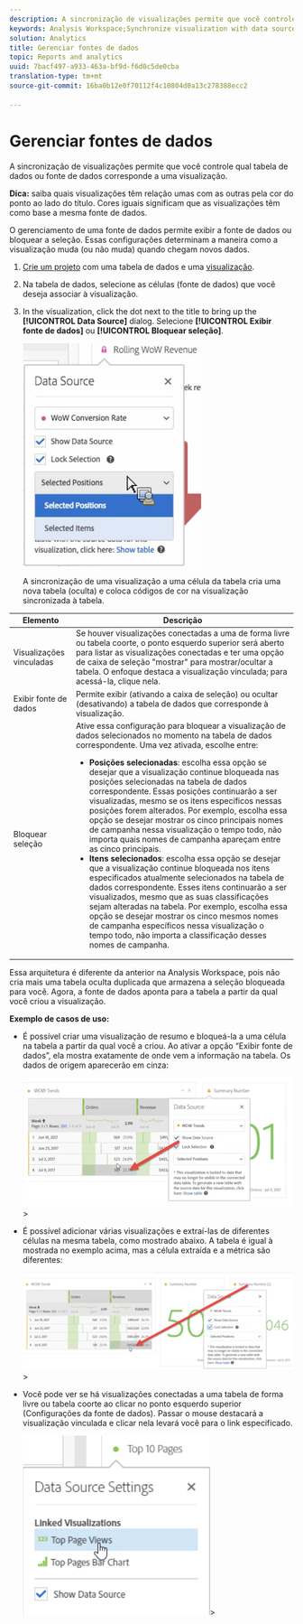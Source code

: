 ```yaml
---
description: A sincronização de visualizações permite que você controle qual tabela de dados ou fonte de dados corresponde a uma visualização.
keywords: Analysis Workspace;Synchronize visualization with data source
solution: Analytics
title: Gerenciar fontes de dados
topic: Reports and analytics
uuid: 7bacf497-a933-463a-bf9d-f6d0c5de0cba
translation-type: tm+mt
source-git-commit: 16ba0b12e0f70112f4c10804d0a13c278388ecc2

---
```



# Gerenciar fontes de dados

A sincronização de visualizações permite que você controle qual tabela de dados ou fonte de dados corresponde a uma visualização.

**Dica:** saiba quais visualizações têm relação umas com as outras pela cor do ponto ao lado do título. Cores iguais significam que as visualizações têm como base a mesma fonte de dados.

O gerenciamento de uma fonte de dados permite exibir a fonte de dados ou bloquear a seleção. Essas configurações determinam a maneira como a visualização muda (ou não muda) quando chegam novos dados.

1. [Crie um projeto](/help/analyze/analysis-workspace/build-workspace-project/t-freeform-project.md) com uma tabela de dados e uma [visualização](/help/analyze/analysis-workspace/visualizations/freeform-analysis-visualizations.md).
1. Na tabela de dados, selecione as células (fonte de dados) que você deseja associar à visualização.
1. In the visualization, click the dot next to the title to bring up the **[!UICONTROL Data Source]** dialog. Selecione **[!UICONTROL Exibir fonte de dados]** ou **[!UICONTROL Bloquear seleção]**.

   ![](assets/manage-data-source.png)

   A sincronização de uma visualização a uma célula da tabela cria uma nova tabela (oculta) e coloca códigos de cor na visualização sincronizada à tabela.

| Elemento | Descrição |
|--- |--- |
| Visualizações vinculadas | Se houver visualizações conectadas a uma de forma livre ou tabela coorte, o ponto esquerdo superior será aberto para listar as visualizações conectadas e ter uma opção de caixa de seleção "mostrar" para mostrar/ocultar a tabela.  O enfoque destaca a visualização vinculada; para acessá-la, clique nela. |
| Exibir fonte de dados | Permite exibir (ativando a caixa de seleção) ou ocultar (desativando) a tabela de dados que corresponde à visualização. |
| Bloquear seleção | Ative essa configuração para bloquear a visualização de dados selecionados no momento na tabela de dados correspondente. Uma vez ativada, escolhe entre:  <ul><li>**Posições selecionadas**: escolha essa opção se desejar que a visualização continue bloqueada nas posições selecionadas na tabela de dados correspondente. Essas posições continuarão a ser visualizadas, mesmo se os itens específicos nessas posições forem alterados. Por exemplo, escolha essa opção se desejar mostrar os cinco principais nomes de campanha nessa visualização o tempo todo, não importa quais nomes de campanha apareçam entre as cinco principais.</li> <li>**Itens selecionados**: escolha essa opção se desejar que a visualização continue bloqueada nos itens especificados atualmente selecionados na tabela de dados correspondente. Esses itens continuarão a ser visualizados, mesmo que as suas classificações sejam alteradas na tabela. Por exemplo, escolha essa opção se desejar mostrar os cinco mesmos nomes de campanha específicos nessa visualização o tempo todo, não importa a classificação desses nomes de campanha.</li></ul> |

Essa arquitetura é diferente da anterior na Analysis Workspace, pois não cria mais uma tabela oculta duplicada que armazena a seleção bloqueada para você. Agora, a fonte de dados aponta para a tabela a partir da qual você criou a visualização.

**Exemplo de casos de uso:**

* É possível criar uma visualização de resumo e bloqueá-la a uma célula na tabela a partir da qual você a criou. Ao ativar a opção “Exibir fonte de dados”, ela mostra exatamente de onde vem a informação na tabela. Os dados de origem aparecerão em cinza:

   ![](assets/data-source2.png)&gt;
* É possível adicionar várias visualizações e extraí-las de diferentes células na mesma tabela, como mostrado abaixo. A tabela é igual à mostrada no exemplo acima, mas a célula extraída e a métrica são diferentes:

   ![](assets/data-source3.png)&gt;
* Você pode ver se há visualizações conectadas a uma tabela de forma livre ou tabela coorte ao clicar no ponto esquerdo superior (Configurações da fonte de dados). Passar o mouse destacará a visualização vinculada e clicar nela levará você para o link especificado.

   ![](assets/linked-visualizations.png)&gt;
